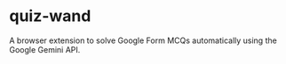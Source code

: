# quiz-wand
A browser extension to solve Google Form MCQs automatically using the Google Gemini API.
